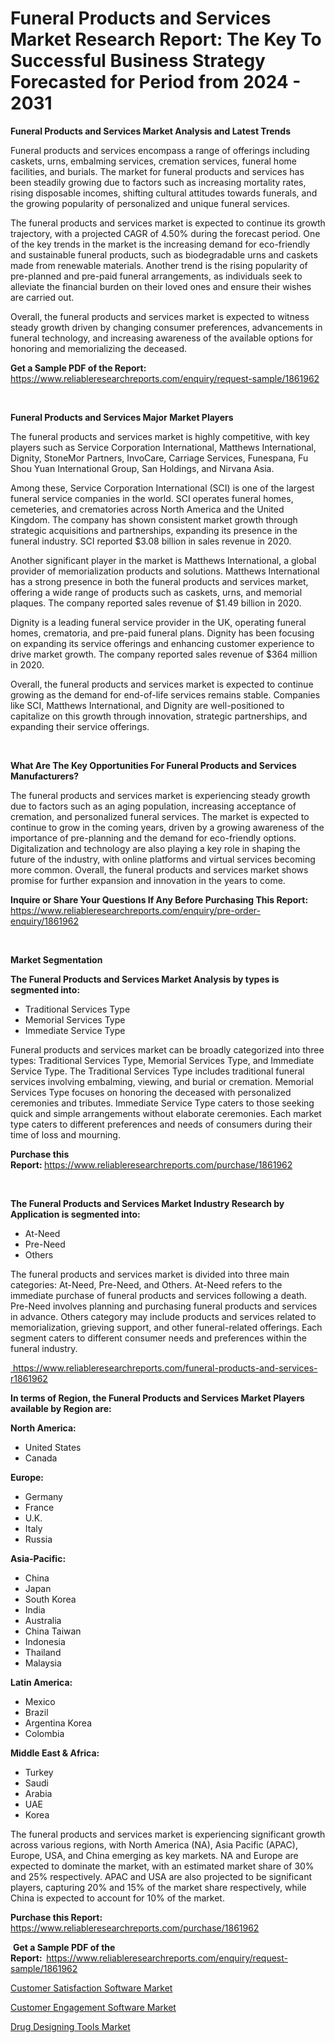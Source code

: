 <p><h1>Funeral Products and Services Market Research Report: The Key To Successful Business Strategy Forecasted for Period from 2024 - 2031</h1></p><p><strong>Funeral Products and Services Market Analysis and Latest Trends</strong></p>
<p><p>Funeral products and services encompass a range of offerings including caskets, urns, embalming services, cremation services, funeral home facilities, and burials. The market for funeral products and services has been steadily growing due to factors such as increasing mortality rates, rising disposable incomes, shifting cultural attitudes towards funerals, and the growing popularity of personalized and unique funeral services. </p><p>The funeral products and services market is expected to continue its growth trajectory, with a projected CAGR of 4.50% during the forecast period. One of the key trends in the market is the increasing demand for eco-friendly and sustainable funeral products, such as biodegradable urns and caskets made from renewable materials. Another trend is the rising popularity of pre-planned and pre-paid funeral arrangements, as individuals seek to alleviate the financial burden on their loved ones and ensure their wishes are carried out.</p><p>Overall, the funeral products and services market is expected to witness steady growth driven by changing consumer preferences, advancements in funeral technology, and increasing awareness of the available options for honoring and memorializing the deceased.</p></p>
<p><strong>Get a Sample PDF of the Report:&nbsp;</strong> <a href="https://www.reliableresearchreports.com/enquiry/request-sample/1861962">https://www.reliableresearchreports.com/enquiry/request-sample/1861962</a></p>
<p>&nbsp;</p>
<p><strong>Funeral Products and Services Major Market Players</strong></p>
<p><p>The funeral products and services market is highly competitive, with key players such as Service Corporation International, Matthews International, Dignity, StoneMor Partners, InvoCare, Carriage Services, Funespana, Fu Shou Yuan International Group, San Holdings, and Nirvana Asia. </p><p>Among these, Service Corporation International (SCI) is one of the largest funeral service companies in the world. SCI operates funeral homes, cemeteries, and crematories across North America and the United Kingdom. The company has shown consistent market growth through strategic acquisitions and partnerships, expanding its presence in the funeral industry. SCI reported $3.08 billion in sales revenue in 2020.</p><p>Another significant player in the market is Matthews International, a global provider of memorialization products and solutions. Matthews International has a strong presence in both the funeral products and services market, offering a wide range of products such as caskets, urns, and memorial plaques. The company reported sales revenue of $1.49 billion in 2020.</p><p>Dignity is a leading funeral service provider in the UK, operating funeral homes, crematoria, and pre-paid funeral plans. Dignity has been focusing on expanding its service offerings and enhancing customer experience to drive market growth. The company reported sales revenue of $364 million in 2020.</p><p>Overall, the funeral products and services market is expected to continue growing as the demand for end-of-life services remains stable. Companies like SCI, Matthews International, and Dignity are well-positioned to capitalize on this growth through innovation, strategic partnerships, and expanding their service offerings.</p></p>
<p>&nbsp;</p>
<p><strong>What Are The Key Opportunities For Funeral Products and Services Manufacturers?</strong></p>
<p><p>The funeral products and services market is experiencing steady growth due to factors such as an aging population, increasing acceptance of cremation, and personalized funeral services. The market is expected to continue to grow in the coming years, driven by a growing awareness of the importance of pre-planning and the demand for eco-friendly options. Digitalization and technology are also playing a key role in shaping the future of the industry, with online platforms and virtual services becoming more common. Overall, the funeral products and services market shows promise for further expansion and innovation in the years to come.</p></p>
<p><strong>Inquire or Share Your Questions If Any Before Purchasing This Report:</strong> <a href="https://www.reliableresearchreports.com/enquiry/pre-order-enquiry/1861962">https://www.reliableresearchreports.com/enquiry/pre-order-enquiry/1861962</a></p>
<p>&nbsp;</p>
<p><strong>Market Segmentation</strong></p>
<p><strong>The Funeral Products and Services Market Analysis by types is segmented into:</strong></p>
<p><ul><li>Traditional Services Type</li><li>Memorial Services Type</li><li>Immediate Service Type</li></ul></p>
<p><p>Funeral products and services market can be broadly categorized into three types: Traditional Services Type, Memorial Services Type, and Immediate Service Type. The Traditional Services Type includes traditional funeral services involving embalming, viewing, and burial or cremation. Memorial Services Type focuses on honoring the deceased with personalized ceremonies and tributes. Immediate Service Type caters to those seeking quick and simple arrangements without elaborate ceremonies. Each market type caters to different preferences and needs of consumers during their time of loss and mourning.</p></p>
<p><strong>Purchase this Report:&nbsp;</strong><a href="https://www.reliableresearchreports.com/purchase/1861962">https://www.reliableresearchreports.com/purchase/1861962</a></p>
<p>&nbsp;</p>
<p><strong>The Funeral Products and Services Market Industry Research by Application is segmented into:</strong></p>
<p><ul><li>At-Need</li><li>Pre-Need</li><li>Others</li></ul></p>
<p><p>The funeral products and services market is divided into three main categories: At-Need, Pre-Need, and Others. At-Need refers to the immediate purchase of funeral products and services following a death. Pre-Need involves planning and purchasing funeral products and services in advance. Others category may include products and services related to memorialization, grieving support, and other funeral-related offerings. Each segment caters to different consumer needs and preferences within the funeral industry.</p></p>
<p><a href="https://www.reliableresearchreports.com/funeral-products-and-services-r1861962">&nbsp;https://www.reliableresearchreports.com/funeral-products-and-services-r1861962</a></p>
<p><strong>In terms of Region, the Funeral Products and Services Market Players available by Region are:</strong></p>
<p>
    <p> <strong> North America: </strong>
        <ul>
            <li>United States</li>
            <li>Canada</li>
        </ul>
        </p> 
    <p> <strong> Europe: </strong>
        <ul>
            <li>Germany</li>
            <li>France</li>
            <li>U.K.</li>
            <li>Italy</li>
            <li>Russia</li>
        </ul>
        </p> 
    <p> <strong> Asia-Pacific: </strong>
        <ul>
            <li>China</li>
            <li>Japan</li>
            <li>South Korea</li>
            <li>India</li>
            <li>Australia</li>
            <li>China Taiwan</li>
            <li>Indonesia</li>
            <li>Thailand</li>
            <li>Malaysia</li>
        </ul>
        </p> 
    <p> <strong> Latin America: </strong>
        <ul>
            <li>Mexico</li>
            <li>Brazil</li>
            <li>Argentina Korea</li>
            <li>Colombia</li>
        </ul>
        </p> 
    <p> <strong> Middle East & Africa: </strong>
        <ul>
            <li>Turkey</li>
            <li>Saudi</li>
            <li>Arabia</li>
            <li>UAE</li>
            <li>Korea</li>
        </ul>
    </p>
    </p>
<p><p>The funeral products and services market is experiencing significant growth across various regions, with North America (NA), Asia Pacific (APAC), Europe, USA, and China emerging as key markets. NA and Europe are expected to dominate the market, with an estimated market share of 30% and 25% respectively. APAC and USA are also projected to be significant players, capturing 20% and 15% of the market share respectively, while China is expected to account for 10% of the market.</p></p>
<p><strong>Purchase this Report: </strong><a href="https://www.reliableresearchreports.com/purchase/1861962">https://www.reliableresearchreports.com/purchase/1861962</a></p>
<p>&nbsp;<strong>Get a Sample PDF of the Report:&nbsp;&nbsp;</strong><a href="https://www.reliableresearchreports.com/enquiry/request-sample/1861962">https://www.reliableresearchreports.com/enquiry/request-sample/1861962</a></p>
<p><strong></strong></p>
<p><p><a href="https://github.com/Angelnienowdseej3e45z3p8c/Market-Research-Report-List-2/blob/main/customer-satisfaction-software-market.md">Customer Satisfaction Software Market</a></p><p><a href="https://github.com/brentleyjimmiealvaradoz4l1rea/Market-Research-Report-List-2/blob/main/customer-engagement-software-market.md">Customer Engagement Software Market</a></p><p><a href="https://github.com/angeliabkratze/Market-Research-Report-List-1/blob/main/drug-designing-tools-market.md">Drug Designing Tools Market</a></p></p>
